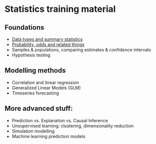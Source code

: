 # Statistics training material


## Foundations

+ [Data types and summary statistics](session1_data_types_summary_stats.html)
+ [Probability, odds and related things](session2_probability_odds_and_related.html)
+ Samples & populations, comparing estimates & confidence intervals
+ Hypothesis testing

## Modelling methods
+ Correlation and linear regression
+ Generalized Linear Models (GLM)
+ Timeseries forecasting

## More advanced stuff:
+ Prediction vs. Explanation vs. Causal Inference
+ Unsupervised learning: clustering, dimensionality reduction
+ Simulation modelling
+ Machine learning prediction models

